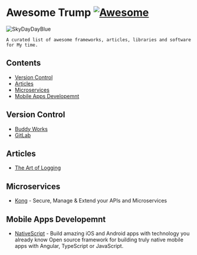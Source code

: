 # Awesome Trump [![Awesome](https://cdn.rawgit.com/sindresorhus/awesome/d7305f38d29fed78fa85652e3a63e154dd8e8829/media/badge.svg)](https://github.com/SkyDayDayBlue/awesome-sddb)

![SkyDayDayBlue](https://stores.org/wp-content/uploads/2017/07/blue_skies.jpg)


```
A curated list of awesome frameworks, articles, libraries and software for My time.
```

## Contents
- [Version Control](#version-control)
- [Articles](#articles)
- [Microservices](#microservices)
- [Mobile Apps Developemnt](#mobile-apps-developemnt)

## Version Control
- [Buddy Works](https://buddy.works/)
- [GitLab](https://about.gitlab.com/)

## Articles
- [The Art of Logging](https://www.codeproject.com/Articles/42354/The-Art-of-Logging)

## Microservices
- [Kong](https://getkong.org/) - Secure, Manage & Extend your APIs and Microservices

## Mobile Apps Developemnt
- [NativeScript](https://www.nativescript.org/) - Build amazing iOS and Android apps with technology you already know Open source framework for building truly native mobile apps with Angular, TypeScript or JavaScript.
